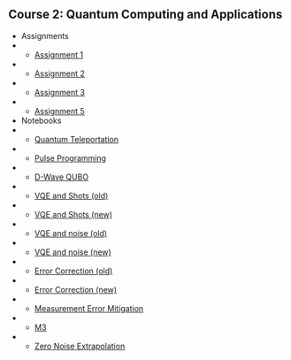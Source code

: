 ## Course 2: Quantum Computing and Applications

- Assignments
- - [Assignment 1](/c2-solutions/assn-1.md)
- - [Assignment 2](/c2-solutions/assn-2.md)
- - [Assignment 3](/c2-solutions/assn-3.md)
- - [Assignment 5](/c2-solutions/assn-5.md)
- Notebooks
- - [Quantum Teleportation](./notebook.html?c2-mod1/teleportation)
- - [Pulse Programming](./notebook.html?c2-mod2/pulse)
- - [D-Wave QUBO](./notebook.html?c2-mod4/dwave)
- - [VQE and Shots (old)](./notebook.html?c2-mod5/VQEshots-old)
- - [VQE and Shots (new)](./notebook.html?c2-mod5/VQEshots-new)
- - [VQE and noise (old)](./notebook.html?c2-mod5/VQEnoise-old)
- - [VQE and noise (new)](./notebook.html?c2-mod5/VQEnoise-new)
- - [Error Correction (old)](./notebook.html?c2-mod6/ECC-old)
- - [Error Correction (new)](./notebook.html?c2-mod6/ECC-new)
- - [Measurement Error Mitigation](./notebook.html?c2-mod6/mem)
- - [M3](./notebook.html?c2-mod7/m3)
- - [Zero Noise Extrapolation](./notebook.html?c2-mod7/zne)